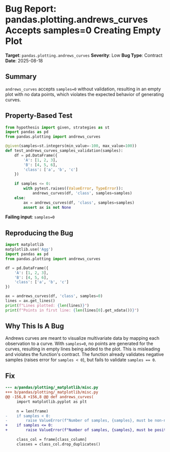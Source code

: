 # Bug Report: pandas.plotting.andrews_curves Accepts samples=0 Creating Empty Plot

**Target**: `pandas.plotting.andrews_curves`
**Severity**: Low
**Bug Type**: Contract
**Date**: 2025-08-18

## Summary

`andrews_curves` accepts `samples=0` without validation, resulting in an empty plot with no data points, which violates the expected behavior of generating curves.

## Property-Based Test

```python
from hypothesis import given, strategies as st
import pandas as pd
from pandas.plotting import andrews_curves

@given(samples=st.integers(min_value=-100, max_value=100))
def test_andrews_curves_samples_validation(samples):
    df = pd.DataFrame({
        'A': [1, 2, 3],
        'B': [4, 5, 6],
        'class': ['a', 'b', 'c']
    })
    
    if samples <= 0:
        with pytest.raises((ValueError, TypeError)):
            andrews_curves(df, 'class', samples=samples)
    else:
        ax = andrews_curves(df, 'class', samples=samples)
        assert ax is not None
```

**Failing input**: `samples=0`

## Reproducing the Bug

```python
import matplotlib
matplotlib.use('Agg')
import pandas as pd
from pandas.plotting import andrews_curves

df = pd.DataFrame({
    'A': [1, 2, 3],
    'B': [4, 5, 6],
    'class': ['a', 'b', 'c']
})

ax = andrews_curves(df, 'class', samples=0)
lines = ax.get_lines()
print(f"Lines plotted: {len(lines)}")
print(f"Points in first line: {len(lines[0].get_xdata())}")
```

## Why This Is A Bug

Andrews curves are meant to visualize multivariate data by mapping each observation to a curve. With `samples=0`, no points are generated for the curves, resulting in empty lines being added to the plot. This is misleading and violates the function's contract. The function already validates negative samples (raises error for `samples < 0`), but fails to validate `samples == 0`.

## Fix

```diff
--- a/pandas/plotting/_matplotlib/misc.py
+++ b/pandas/plotting/_matplotlib/misc.py
@@ -156,8 +156,8 @@ def andrews_curves(
     import matplotlib.pyplot as plt
 
     n = len(frame)
-    if samples < 0:
-        raise ValueError(f"Number of samples, {samples}, must be non-negative.")
+    if samples <= 0:
+        raise ValueError(f"Number of samples, {samples}, must be positive.")
 
     class_col = frame[class_column]
     classes = class_col.drop_duplicates()
```